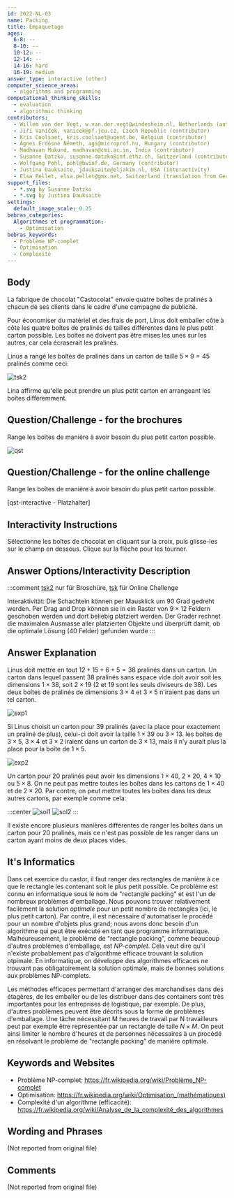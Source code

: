 ```yaml
---
id: 2022-NL-03
name: Packing
title: Empaquetage
ages:
  6-8: --
  8-10: --
  10-12: --
  12-14: --
  14-16: hard
  16-19: medium
answer_type: interactive (other)
computer_science_areas:
  - algorithms and programming
computational_thinking_skills:
  - evaluation
  - algorithmic thinking
contributors:
  - Willem van der Vegt, w.van.der.vegt@windesheim.nl, Netherlands (author)
  - Jiří Vaníček, vanicek@pf.jcu.cz, Czech Republic (contributor)
  - Kris Coolsaet, kris.coolsaet@ugent.be, Belgium (contributor)
  - Ágnes Erdősné Németh, agi@microprof.hu, Hungary (contributor)
  - Madhavan Mukund, madhavan@cmi.ac.in, India (contributor)
  - Susanne Datzko, susanne.datzko@inf.ethz.ch, Switzerland (contributor, translation from English into German, graphics)
  - Wolfgang Pohl, pohl@bwinf.de, Germany (contributor)
  - Justina Dauksaite, jdauksaite@eljakim.nl, USA (interactivity)
  - Elsa Pellet, elsa.pellet@gmx.net, Switzerland (translation from German into French)
support_files:
  - *.svg by Susanne Datzko
  - *.svg by Justina Dauksaite
settings:
  default_image_scale: 0.25
bebras_categories:
  Algorithmes et programmation:
    - Optimisation
bebras_keywords:
  - Problème NP-complet
  - Optimisation
  - Complexité
---
```


[exp1]: graphics/2022-NL-03-explanation01.svg "Explication 1"
[exp2]: graphics/2022-NL-03-explanation02.svg "Explication 2"
[sol1]: graphics/2022-NL-03-solution01.svg "Solution 1"
[sol2]: graphics/2022-NL-03-solution02.svg "Solution 2"
[tsk]: graphics/2022-NL-03-taskbody.svg 
[tsk2]: graphics/2022-NL-03-taskbody02.svg "Texte de l'exercice 2"
[qst]: graphics/2022-NL-03-question.svg "Carton vide et 4 boîtes de pralinés"


## Body

La fabrique de chocolat "Castocolat" envoie quatre boîtes de pralinés à chacun de ses clients dans le cadre d'une campagne de publicité.

Pour économiser du matériel et des frais de port, Linus doit emballer côte à côte les quatre boîtes de pralinés de tailles différentes dans le plus petit carton possible. Les boîtes ne doivent pas être mises les unes sur les autres, car cela écraserait les pralinés.

Linus a rangé les boîtes de pralinés dans un carton de taille $5 \times 9 = 45$ pralinés comme ceci:

![tsk2]

Lina affirme qu'elle peut prendre un plus petit carton en arrangeant les boîtes différemment.


## Question/Challenge - for the brochures

Range les boîtes de manière à avoir besoin du plus petit carton possible.

![qst]


## Question/Challenge - for the online challenge

Range les boîtes de manière à avoir besoin du plus petit carton possible.

[qst-interactive - Platzhalter]


## Interactivity Instructions

Sélectionne les boîtes de chocolat en cliquant sur la croix, puis glisse-les sur le champ en dessous. Clique sur la flèche pour les tourner.

## Answer Options/Interactivity Description

<!-- empty -->

:::comment
[tsk2] nur für Broschüre, [tsk] für Online Challenge

Interaktivität: Die Schachteln können per Mausklick um 90 Grad gedreht werden. Per Drag and Drop können sie in ein Raster von $9 \times 12$ Feldern geschoben werden und dort beliebig platziert werden. Der Grader rechnet die maximalen Ausmasse aller platzierten Objekte und überprüft damit, ob die optimale Lösung (40 Felder) gefunden wurde
:::


## Answer Explanation

Linus doit mettre en tout $12 + 15 + 6 + 5 = 38$ pralinés dans un carton. Un carton dans lequel passent 38 pralinés sans espace vide doit avoir soit les dimensions $1 \times 38$, soit $2 \times 19$ (2 et 19 sont les seuls diviseurs de 38). Les deux boîtes de pralinés de dimensions $3 \times 4$ et $3 \times 5$ n'iraient pas dans un tel carton.

![exp1]

Si Linus choisit un carton pour 39 pralinés (avec la place pour exactement un praliné de plus), celui-ci doit avoir la taille $1 \times 39$ ou $3 \times 13$. les boîtes de $3 \times 5$, $3 \times 4$ et $3 \times 2$ iraient dans un carton de $3 \times 13$, mais il n'y aurait plus la place pour la boîte de $1 \times 5$.

![exp2]

Un carton pour 20 pralinés peut avoir les dimensions $1 \times 40$, $2 \times 20$, $4 \times 10$ ou $5 \times 8$. On ne peut pas mettre toutes les boîtes dans les cartons de $1 \times 40$ et de $2 \times 20$. Par contre, on peut mettre toutes les boîtes dans les deux autres cartons, par exemple comme cela:

:::center
![sol1] ![sol2]
:::

Il existe encore plusieurs manières différentes de ranger les boîtes dans un carton pour 20 pralinés, mais ce n'est pas possible de les ranger dans un carton ayant moins de deux places vides.


## It's Informatics

Dans cet exercice du castor, il faut ranger des rectangles de manière à ce que le rectangle les contenant soit le plus petit possible. Ce problème est connu en informatique sous le nom de "rectangle packing" et est l'un de nombreux problèmes d'emballage. Nous pouvons trouver relativement facilement la solution _optimale_ pour un petit nombre de rectangles (ici, le plus petit carton). Par contre, il est nécessaire d'automatiser le procédé pour un nombre d'objets plus grand; nous avons donc besoin d'un algorithme qui peut être exécuté en tant que programme informatique. Malheureusement, le problème de "rectangle packing", comme beaucoup d'autres problèmes d'emballage, est _NP-complet_. Cela veut dire qu'il n'existe probablement pas d'algorithme efficace trouvant la solution otpimale. En informatique, on développe des algorithmes efficaces ne trouvant pas obligatoirement la solution optimale, mais de bonnes solutions aux problèmes NP-complets.

Les méthodes efficaces permettant d'arranger des marchandises dans des étagères, de les emballer ou de les distribuer dans des containers sont très importantes pour les entreprises de logistique, par exemple. De plus, d'autres problèmes peuvent être décrits sous la forme de problèmes d'emballage. Une tâche nécessitant M heures de travail par N travailleurs peut par exemple être représentée par un rectangle de taile $N \times M$. On peut ainsi limiter le nombre d'heures et de personnes nécessaires à un procédé en résolvant le problème de "rectangle packing" de manière optimale.


## Keywords and Websites

 - Problème NP-complet: https://fr.wikipedia.org/wiki/Problème_NP-complet
 - Optimisation: https://fr.wikipedia.org/wiki/Optimisation_(mathématiques)
 - Complexité d'un algorithme (efficacité): https://fr.wikipedia.org/wiki/Analyse_de_la_complexité_des_algorithmes


## Wording and Phrases

(Not reported from original file)


## Comments

(Not reported from original file)
